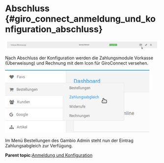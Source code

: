 # Abschluss {#giro_connect_anmeldung_und_konfiguration_abschluss}

![](Bilder/20180906_VKplus_015.png "Anzeige bei abgeschlossener Konfiguration")

Nach Abschluss der Konfiguration werden die Zahlungsmodule Vorkasse \(Überweisung\) und Rechnung mit dem Icon für GiroConnect versehen.

![](Bilder/20180906_VKplus_016.png "Anzeige von Bestellungen > Zahlungsabgleich")

Im Menü Bestellungen des Gambio Admin steht nun der Eintrag Zahlungsabgleich zur Verfügung.

**Parent topic:**[Anmeldung und Konfiguration](7_2_3_3_AnmeldungUndKonfiguration.md)

